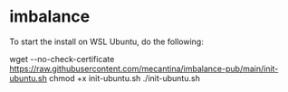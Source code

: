 # imbalance
To start the install on WSL Ubuntu, do the following:

wget --no-check-certificate https://raw.githubusercontent.com/mecantina/imbalance-pub/main/init-ubuntu.sh
chmod +x init-ubuntu.sh
./init-ubuntu.sh

    